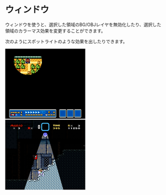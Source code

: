 # ウィンドウ

ウィンドウを使うと、選択した領域のBG/OBJレイヤを無効化したり、選択した領域のカラーマス効果を変更することができます。

次のようにスポットライトのような効果を出したりできます。

<img src="/images/window/example1.png" alt="スーパーマリオコレクション" />&nbsp;&nbsp;<img src="/images/window/example2.png" alt="スーパーマリオワールド クッパの城裏口" />

